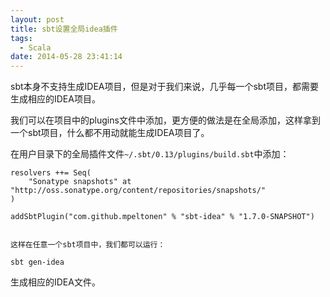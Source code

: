 ```yaml
---
layout: post
title: sbt设置全局idea插件
tags:
  - Scala
date: 2014-05-28 23:41:14
---
```


sbt本身不支持生成IDEA项目，但是对于我们来说，几乎每一个sbt项目，都需要生成相应的IDEA项目。

我们可以在项目中的plugins文件中添加，更方便的做法是在全局添加，这样拿到一个sbt项目，什么都不用动就能生成IDEA项目了。

在用户目录下的全局插件文件`~/.sbt/0.13/plugins/build.sbt`中添加：

    resolvers ++= Seq(
        "Sonatype snapshots" at "http://oss.sonatype.org/content/repositories/snapshots/"
    )

    addSbtPlugin("com.github.mpeltonen" % "sbt-idea" % "1.7.0-SNAPSHOT")
    

    这样在任意一个sbt项目中，我们都可以运行：

    sbt gen-idea

生成相应的IDEA文件。